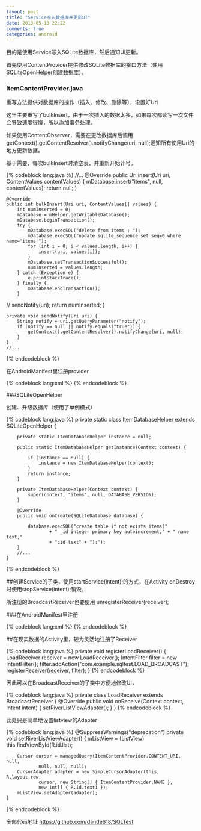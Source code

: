 ```yaml
---
layout: post
title: "Service写入数据库并更新UI"
date: 2013-05-13 22:22
comments: true
categories: android
---
```

目的是使用Service写入SQLite数据库，然后通知UI更新。

<!-- more -->

首先使用ContentProvider提供修改SQLite数据库的接口方法（使用SQLiteOpenHelper创建数据库）。

### ItemContentProvider.java

重写方法提供对数据库的操作（插入、修改、删除等），设置好Uri

这里主要重写了bulkInsert，由于一次插入的数据太多，如果每次都读写一次文件会导致速度很慢，所以添加事务处理。

如果使用ContentObserver，需要在更改数据库后调用getContext().getContentResolver().notifyChange(uri, null);通知所有使用Uri的地方更新数据。

基于需要，每次bulkInsert时清空表，并重新开始计号。

{% codeblock lang:java %}
	//...
	@Override
	public Uri insert(Uri uri, ContentValues contentValues) {
		mDatabase.insert("items", null, contentValues);
		return null;
	}

	@Override
	public int bulkInsert(Uri uri, ContentValues[] values) {
		int numInserted = 0;
		mDatabase = mHelper.getWritableDatabase();
		mDatabase.beginTransaction();
		try {
			mDatabase.execSQL("delete from items ; ");
			mDatabase.execSQL("update sqlite_sequence set seq=0 where name='items'");
			for (int i = 0; i < values.length; i++) {
				insert(uri, values[i]);
			}
			mDatabase.setTransactionSuccessful();
			numInserted = values.length;
		} catch (Exception e) {
			e.printStackTrace();
		} finally {
			mDatabase.endTransaction();
		}
//		sendNotify(uri);
		return numInserted;
	}

	private void sendNotify(Uri uri) {
		String notify = uri.getQueryParameter("notify");
		if (notify == null || notify.equals("true")) {
			getContext().getContentResolver().notifyChange(uri, null);
		}
	}
	//...
{% endcodeblock %}

在AndroidManifest里注册provider

{% codeblock lang:xml %}
        <provider
            android:name="com.example.sqltest.ItemContentProvider"
            android:authorities="com.example.sqltest.items" >
        </provider>
{% endcodeblock %}


###SQLiteOpenHelper

创建、升级数据库（使用了单例模式）

{% codeblock lang:java %}
	private static class ItemDatabaseHelper extends SQLiteOpenHelper {

		private static ItemDatabaseHelper instance = null;

		public static ItemDatabaseHelper getInstance(Context context) {

			if (instance == null) {
				instance = new ItemDatabaseHelper(context);
			}
			return instance;
		}

		private ItemDatabaseHelper(Context context) {
			super(context, "items", null, DATABASE_VERSION);
		}

		@Override
		public void onCreate(SQLiteDatabase database) {

			database.execSQL("create table if not exists items("
					+ " _id integer primary key autoincrement," + " name text,"
					+ "cid text" + ");");
		}
		//...
	}
{% endcodeblock %}

##创建Service的子类，使用startService(intent);的方式，在Activity onDestroy时使用stopService(intent);销毁。

所注册的BroadcastReceiver也要使用 unregisterReceiver(receiver);

###在AndroidManifest里注册

{% codeblock lang:xml %}
        <service android:name="com.example.sqltest.LoadService" >
            <intent-filter>
                <action android:name="com.example.sqltest.LOAD_SERVICE" />
            </intent-filter>
        </service>
{% endcodeblock %}

##在现实数据的Activity里，较为灵活地注册了Receiver

{% codeblock lang:java %}
	private void registerLoadReceiver() {
		LoadReceiver receiver = new LoadReceiver();
		IntentFilter filter = new IntentFilter();
		filter.addAction("com.example.sqltest.LOAD_BROADCAST");
		registerReceiver(receiver, filter);
	}
{% endcodeblock %}

因此可以在BroadcastReceiver的子类中方便地修改UI，

{% codeblock lang:java %}
	private class LoadReceiver extends BroadcastReceiver {
		@Override
		public void onReceive(Context context, Intent intent) {
			setRiverListViewAdapter();
		}
	}
{% endcodeblock %}

此处只是简单地设置listview的Adapter

{% codeblock lang:java %}
	@SuppressWarnings("deprecation")
	private void setRiverListViewAdapter() {
		mListView = (ListView) this.findViewById(R.id.list);

		Cursor cursor = managedQuery(ItemContentProvider.CONTENT_URI, null,
				null, null, null);
		CursorAdapter adapter = new SimpleCursorAdapter(this, R.layout.row,
				cursor, new String[] { ItemContentProvider.NAME },
				new int[] { R.id.text1 });
		mListView.setAdapter(adapter);
	}
{% endcodeblock %}

全部代码地址 <https://github.com/dande618/SQLTest>